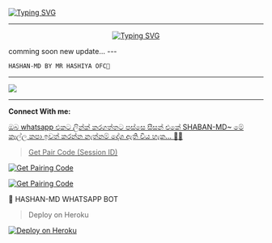 <a href="https://git.io/typing-svg"><img src="https://readme-typing-svg.demolab.com?font=Black+Ops+One&size=100&pause=1000&color=FF0000&center=true&width=1000&height=200&lines=CYBER-ANUWH-MD" alt="Typing SVG" /></a>
  </p>
  
---  
<p align="center">
<a href="https://git.io/typing-svg"><img src="https://readme-typing-svg.demolab.com?font=Rubik+Dirt&size=65&pause=1000&color=00FF00&background=FF20A500&center=true&vCenter=true&width=1000&height=150&lines=HASHAN-MD;MR+HASHIYA+OFC;THANKS+FOR+USING" alt="Typing SVG" /></a>
</p>
comming soon new update...
---

```
HASHAN-MD BY MR HASHIYA OFC💜 
```

--- 

<a><img src='https://files.catbox.moe/sn20tl.jpg'/></a>

---

<p> <b>Connect With me:</b></p>
<p>
<a href="https://wa.me/+94706042889"

> ඔබ whatsapp එකට ලින්ක් කරගත්තට පස්සෙ සීසන් එකේ SHABAN-MD~ මේ කෑල්ල කපා ඉවත් කරන්න නැත්නම් දෝශ ඇති විය හැක... 🫶😙


> Get Pair Code (Session ID)



<p align="left">  
<a href='https://pair-tmv2.onrender.com/pair' target="_blank"><img alt='Get Pairing Code' src='https://img.shields.io/badge/Get%20Pairing%20Code-B700FB?style=for-the-badge&logo=codefactor&logoColor=white'/></a>  
</p>  <p align="left">  
<a href='https://pair-tmv2.onrender.com/pair' target="_blank"><img alt='Get Pairing Code' src='https://img.shields.io/badge/Get%20Pairing%20Code-000000?style=for-the-badge&logo=codefactor&logoColor=white'/></a>  
</p>  


🚀 HASHAN-MD WHATSAPP BOT

> Deploy on Heroku



<p align="left">  
<a href='https://dashboard.heroku.com/new?template=https://github.com//tree/main' target="_blank"><img alt='Deploy on Heroku' src='https://img.shields.io/badge/Deploy%20on-Heroku-FF004D?style=for-the-badge&logo=heroku&logoColor=white'/></a>  
</p>

